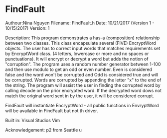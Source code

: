 # FindFault

Authour:Nina Nguyen
Filename: FindFault.h
Date: 10/21/2017 (Version 1 - 10/15/2017)
Version: 1

Description:
This program demonstrates a has-a (composition) relationship between two classes.  This class encapsulate several (FIVE) EncryptWord objects. The user has to correct input words that matches
requirements set by EncryptWord class. (4 letters, lowercase or more and no spaces or punctuations). It will encrypt or decrypt a word but adds the
notion of "corruption". The program uses a random number generator between 1-100 and then use modulo to get an odd
or even number. Even is considered false and the word won't be corrupted and Odd is considered true and will be corrupted.
Words are corrupted by appending the letter "x" to the end of the string.  The program will assist the user in finding the
corrupted word by calling decode on the prior encrypted word. If the decrypted word dows not match the original word
sent in by the user, it will be considered corrupt.

FindFault will instantiate EncryptWord - all public functions in EnvryptWord will be available in FindFault but not th driver.

Built in:
Visual Studios
Vim

Acknowledgement:
p2 from Seattle u

